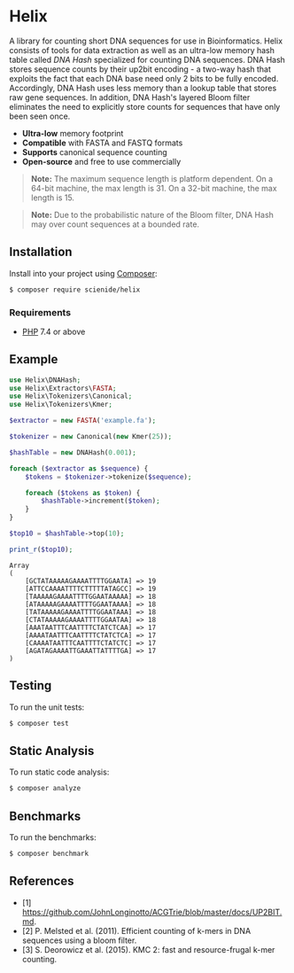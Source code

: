 # Helix
A library for counting short DNA sequences for use in Bioinformatics. Helix consists of tools for data extraction as well as an ultra-low memory hash table called *DNA Hash* specialized for counting DNA sequences. DNA Hash stores sequence counts by their up2bit encoding - a two-way hash that exploits the fact that each DNA base need only 2 bits to be fully encoded. Accordingly, DNA Hash uses less memory than a lookup table that stores raw gene sequences. In addition, DNA Hash's layered Bloom filter eliminates the need to explicitly store counts for sequences that have only been seen once.

- **Ultra-low** memory footprint
- **Compatible** with FASTA and FASTQ formats
- **Supports** canonical sequence counting
- **Open-source** and free to use commercially

> **Note:** The maximum sequence length is platform dependent. On a 64-bit machine, the max length is 31. On a 32-bit machine, the max length is 15.

> **Note:** Due to the probabilistic nature of the Bloom filter, DNA Hash may over count sequences at a bounded rate.

## Installation
Install into your project using [Composer](https://getcomposer.org/):

```sh
$ composer require scienide/helix
```

### Requirements
- [PHP](https://php.net/manual/en/install.php) 7.4 or above

## Example

```php
use Helix\DNAHash;
use Helix\Extractors\FASTA;
use Helix\Tokenizers\Canonical;
use Helix\Tokenizers\Kmer;

$extractor = new FASTA('example.fa');

$tokenizer = new Canonical(new Kmer(25));

$hashTable = new DNAHash(0.001);

foreach ($extractor as $sequence) {
    $tokens = $tokenizer->tokenize($sequence);

    foreach ($tokens as $token) {
        $hashTable->increment($token);
    }
}

$top10 = $hashTable->top(10);

print_r($top10);
```

```
Array
(
    [GCTATAAAAAGAAAATTTTGGAATA] => 19
    [ATTCCAAAATTTTCTTTTTATAGCC] => 19
    [TAAAAAGAAAATTTTGGAATAAAAA] => 18
    [ATAAAAAGAAAATTTTGGAATAAAA] => 18
    [TATAAAAAGAAAATTTTGGAATAAA] => 18
    [CTATAAAAAGAAAATTTTGGAATAA] => 18
    [AAATAATTTCAATTTTCTATCTCAA] => 17
    [AAAATAATTTCAATTTTCTATCTCA] => 17
    [CAAAATAATTTCAATTTTCTATCTC] => 17
    [AGATAGAAAATTGAAATTATTTTGA] => 17
)
```

## Testing
To run the unit tests:

```sh
$ composer test
```
## Static Analysis
To run static code analysis:

```sh
$ composer analyze
```

## Benchmarks
To run the benchmarks:

```sh
$ composer benchmark
```

## References
- [1] https://github.com/JohnLonginotto/ACGTrie/blob/master/docs/UP2BIT.md.
- [2] P. Melsted et al. (2011). Efficient counting of k-mers in DNA sequences using a bloom filter.
- [3] S. Deorowicz et al. (2015). KMC 2: fast and resource-frugal k-mer counting.

